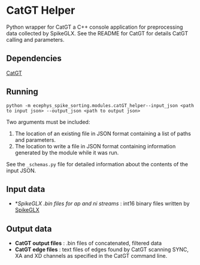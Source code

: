 CatGT Helper
==============
Python wrapper for CatGT a C++ console application for preprocessing data collected by SpikeGLX. See the README for CatGT for details CatGT calling and parameters.

Dependencies
------------
[CatGT](https://billkarsh.github.io/SpikeGLX/)

Running
-------
```
python -m ecephys_spike_sorting.modules.catGT_helper--input_json <path to input json> --output_json <path to output json>
```
Two arguments must be included:
1. The location of an existing file in JSON format containing a list of paths and parameters.
2. The location to write a file in JSON format containing information generated by the module while it was run.

See the `_schemas.py` file for detailed information about the contents of the input JSON.

Input data
----------
- **SpikeGLX *.bin files for ap and ni streams** : int16 binary files written by [SpikeGLX](https://github.com/billkarsh/spikeglx)

Output data
-----------
- **CatGT output files** : .bin files of concatenated, filtered data
- **CatGT edge files** : text files of edges found by CatGT scanning SYNC, XA and XD channels as specified in the CatGT command line.
